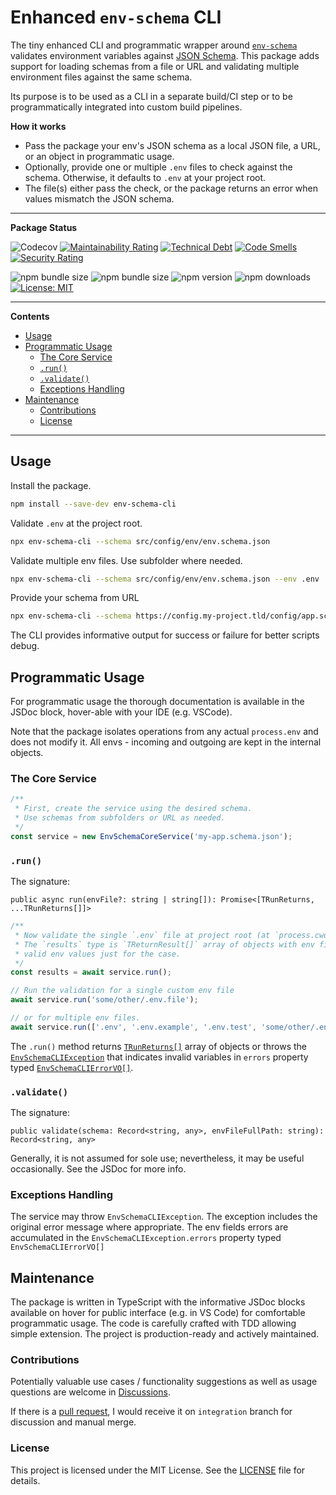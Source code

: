 # Enhanced `env-schema` CLI

The tiny enhanced CLI and programmatic wrapper around [`env-schema`](https://www.npmjs.com/package/env-schema) validates environment variables against [JSON Schema](https://json-schema.org/). This package adds support for loading schemas from a file or URL and validating multiple environment files against the same schema.

Its purpose is to be used as a CLI in a separate build/CI step or to be programmatically integrated into custom build pipelines.

**How it works**

- Pass the package your env's JSON schema as a local JSON file, a URL, or an object in programmatic usage.
- Optionally, provide one or multiple `.env` files to check against the schema. Otherwise, it defaults to `.env` at your project root.
- The file(s) either pass the check, or the package returns an error when values mismatch the JSON schema.

---

**Package Status**

![Codecov](https://img.shields.io/codecov/c/github/WhereJuly/65-env-schema-cli?color=%2308A108)
[![Maintainability Rating](https://sonarcloud.io/api/project_badges/measure?project=WhereJuly_65-env-schema-cli&metric=sqale_rating)](https://sonarcloud.io/summary/new_code?id=WhereJuly_65-env-schema-cli)
[![Technical Debt](https://sonarcloud.io/api/project_badges/measure?project=WhereJuly_65-env-schema-cli&metric=sqale_index)](https://sonarcloud.io/summary/new_code?id=WhereJuly_65-env-schema-cli)
[![Code Smells](https://sonarcloud.io/api/project_badges/measure?project=WhereJuly_65-env-schema-cli&metric=code_smells)](https://sonarcloud.io/summary/new_code?id=WhereJuly_65-env-schema-cli)
[![Security Rating](https://sonarcloud.io/api/project_badges/measure?project=WhereJuly_65-env-schema-cli&metric=security_rating)](https://sonarcloud.io/summary/new_code?id=WhereJuly_65-env-schema-cli)

![npm bundle size](https://img.shields.io/bundlephobia/min/env-schema-cli)
![npm bundle size](https://img.shields.io/bundlephobia/minzip/env-schema-cli)
![npm version](https://img.shields.io/npm/v/env-schema-cli?color=green)
![npm downloads](https://img.shields.io/npm/dm/env-schema-cli.svg?color=green)
[![License: MIT](https://img.shields.io/badge/License-MIT-yellow.svg?color=green)](https://opensource.org/licenses/MIT)

---

**Contents**

- [Usage](#usage)
- [Programmatic Usage](#programmatic-usage)
  - [The Core Service](#the-core-service)
  - [`.run()`](#run)
  - [`.validate()`](#validate)
  - [Exceptions Handling](#exceptions-handling)
- [Maintenance](#maintenance)
  - [Contributions](#contributions)
  - [License](#license)

---

## Usage

Install the package.

```bash
npm install --save-dev env-schema-cli
```

Validate `.env` at the project root.

```bash
npx env-schema-cli --schema src/config/env/env.schema.json
```

Validate multiple env files. Use subfolder where needed.

```bash
npx env-schema-cli --schema src/config/env/env.schema.json --env .env .env.example some/folder/.env.other
```

Provide your schema from URL

```bash
npx env-schema-cli --schema https://config.my-project.tld/config/app.schema.json --env .env .env.example
```

The CLI provides informative output for success or failure for better scripts debug.

## Programmatic Usage

For programmatic usage the thorough documentation is available in the JSDoc block, hover-able with your IDE (e.g. VSCode).

Note that the package isolates operations from any actual `process.env` and does not modify it. All envs - incoming and outgoing are kept in the internal objects.

### The Core Service

```typescript
/**
 * First, create the service using the desired schema.
 * Use schemas from subfolders or URL as needed.
 */
const service = new EnvSchemaCoreService('my-app.schema.json');
```

### `.run()`

The signature:

`public async run(envFile?: string | string[]): Promise<[TRunReturns, ...TRunReturns[]]>`

```typescript
/**
 * Now validate the single `.env` file at project root (at `process.cwd()`)
 * The `results` type is `TReturnResult[]` array of objects with env file path and
 * valid env values just for the case.
 */
const results = await service.run();

// Run the validation for a single custom env file 
await service.run('some/other/.env.file');

// or for multiple env files.
await service.run(['.env', '.env.example', '.env.test', 'some/other/.env.file']);
```

The `.run()` method returns [`TRunReturns[]`](src/core/EnvSchemaCore.service.ts) array of objects or throws the [`EnvSchemaCLIException`](src/exceptions/EnvSchemaCLI.exception.ts) that indicates invalid variables in `errors` property typed [`EnvSchemaCLIErrorVO[]`](src/exceptions/EnvSchemaCLIError.valueobject.ts).

### `.validate()`

The signature:

`public validate(schema: Record<string, any>, envFileFullPath: string): Record<string, any>`

Generally, it is not assumed for sole use; nevertheless, it may be useful occasionally. See the JSDoc for more info.

### Exceptions Handling

The service may throw `EnvSchemaCLIException`. The exception includes the original error message where appropriate. The env fields errors are accumulated in the `EnvSchemaCLIException.errors` property typed `EnvSchemaCLIErrorVO[]`

## Maintenance

The package is written in TypeScript with the informative JSDoc blocks available on hover for public interface (e.g. in VS Code) for comfortable programmatic usage. The code is carefully crafted with TDD allowing simple extension. The project is production-ready and actively maintained.

### Contributions

Potentially valuable use cases / functionality suggestions as well as usage questions are welcome in [Discussions](https://github.com/WhereJuly/65-env-schema-cli/discussions).

If there is a [pull request](https://github.com/WhereJuly/65-env-schema-cli/pulls), I would receive it on `integration` branch for discussion and manual merge.

### License

This project is licensed under the MIT License. See the [LICENSE](./LICENSE) file for details.
